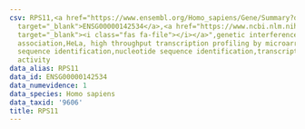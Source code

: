 ```yaml
---
csv: RPS11,<a href="https://www.ensembl.org/Homo_sapiens/Gene/Summary?db=core;g=ENSG00000142534"
  target="_blank">ENSG00000142534</a>,<a href="https://www.ncbi.nlm.nih.gov/pubmed/17216044"
  target="_blank"><i class="fas fa-file"></i></a>",genetic interference,functional
  association,HeLa, high throughput transcription profiling by microarray,nucleotide
  sequence identification,nucleotide sequence identification,transcriptional regulation,up-regulates
  activity
data_alias: RPS11
data_id: ENSG00000142534
data_numevidence: 1
data_species: Homo sapiens
data_taxid: '9606'
title: RPS11
---
```

